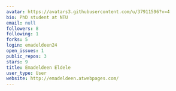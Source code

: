 ```yaml
---
avatar: https://avatars3.githubusercontent.com/u/37911596?v=4
bio: PhD student at NTU
email: null
followers: 8
following: 1
forks: 5
login: emadeldeen24
open_issues: 1
public_repos: 3
stars: 9
title: Emadeldeen Eldele
user_type: User
website: http://emadeldeen.atwebpages.com/
---
```


